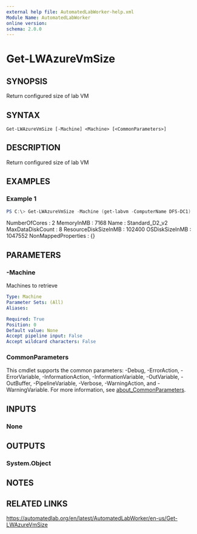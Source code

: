 ```yaml
---
external help file: AutomatedLabWorker-help.xml
Module Name: AutomatedLabWorker
online version:
schema: 2.0.0
---
```


# Get-LWAzureVmSize

## SYNOPSIS
Return configured size of lab VM

## SYNTAX

```
Get-LWAzureVmSize [-Machine] <Machine> [<CommonParameters>]
```

## DESCRIPTION
Return configured size of lab VM

## EXAMPLES

### Example 1
```powershell
PS C:\> Get-LWAzureVmSize -Machine (get-labvm -ComputerName DFS-DC1)
```

NumberOfCores        : 2
MemoryInMB           : 7168
Name                 : Standard_D2_v2
MaxDataDiskCount     : 8
ResourceDiskSizeInMB : 102400
OSDiskSizeInMB       : 1047552
NonMappedProperties  : {}

## PARAMETERS

### -Machine
Machines to retrieve

```yaml
Type: Machine
Parameter Sets: (All)
Aliases:

Required: True
Position: 0
Default value: None
Accept pipeline input: False
Accept wildcard characters: False
```

### CommonParameters
This cmdlet supports the common parameters: -Debug, -ErrorAction, -ErrorVariable, -InformationAction, -InformationVariable, -OutVariable, -OutBuffer, -PipelineVariable, -Verbose, -WarningAction, and -WarningVariable. For more information, see [about_CommonParameters](http://go.microsoft.com/fwlink/?LinkID=113216).

## INPUTS

### None

## OUTPUTS

### System.Object
## NOTES

## RELATED LINKS
https://automatedlab.org/en/latest/AutomatedLabWorker/en-us/Get-LWAzureVmSize
